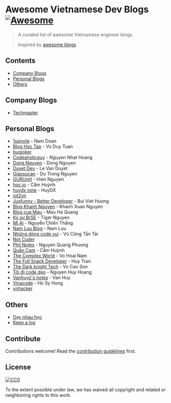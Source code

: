 # Awesome Vietnamese Dev Blogs [![Awesome](https://cdn.rawgit.com/sindresorhus/awesome/d7305f38d29fed78fa85652e3a63e154dd8e8829/media/badge.svg)](https://github.com/sindresorhus/awesome)

> A curated list of awesome Vietnamese engineer blogs.

> Inspired by [awesome blogs](https://github.com/pgilad/awesome-blogs)

## Contents

- [Company Blogs](#company-blogs)
- [Personal Blogs](#personal-blogs)
- [Others](#others)


## Company Blogs

- [Techmaster](https://techmaster.vn/posts)

## Personal Blogs

- [1upnote](https://1upnote.me/) - Nam Doan
- [Blog Hoc Tap](http://bloghoctap.com/) - Vo Duy Tuan
- [bugjoker](https://bugjoker.com/)
- [Codeaholicguy](https://codeaholicguy.com/) - Nguyen Nhat Hoang
- [Dong Nguyen](https://ndaidong.xyz/) - Dong Nguyen
- [Duyet Dev](https://blog.duyet.net/) - Le Van Duyet
- [Giaosucan](http://www.giaosucan.com/) - Do Trong Nguyen
- [GURUnH](https://gurunh.com/) - Hien Nguyen
- [hqc.io](https://hqc.io/) - Cẩm Huỳnh
- [huydx note](http://huydx.com) - HuyDX
- [iot2vn](https://iot2vn.com)
- [Jusfunny - Better Developer](https://jusfunny.wordpress.com/) - Bui Viet Huong
- [Blog Khanh Nguyen](http://khanhxnguyen.com/blog/) - Khanh Xuan Nguyen
- [Blog cua Mau](https://qmau.me/) - Mau Ha Quang
- [Ký sự BrSE](http://kysubrse.com/) - Tiger Nguyen
- [Mì Ai](http://ainoodle.tech) - Nguyễn Chiến Thắng
- [Nam Luu Blog](http://namluu.com/) - Nam Luu
- [Những dòng code vui](https://nhungdongcodevui.com) - Vũ Công Tấn Tài
- [Not Cuder](https://notcuder.com/)
- [Phil Notes](https://phuongnq.me/) - Nguyen Quang Phuong
- [Quần Cam](https://quan-cam.com/) - Cẩm Huỳnh
- [The Complex World](http://vhnam.github.io/) - Vo Hoai Nam
- [The Full Snack Developer](https://thefullsnack.com/) - Huy Tran
- [The Dark knight Tech](https://thedarkknighttech.com/) - Vo Cao Son
- [Tôi đi code dạo](https://toidicodedao.com/) - Nguyen Huy Hoang
- [Vanhuyz's notes](https://vanhuyz.com/) - Van Huy
- [Vinacode](https://vinacode.net/) - Ho Sy Hung
- [vnhacker](https://vnhacker.blogspot.jp/)

## Others

- [Dạy nhau học](https://daynhauhoc.com/)
- [Keep a log](https://kipalog.com/)

## Contribute

Contributions welcome! Read the [contribution guidelines](contributing.md) first.


## License

[![CC0](http://mirrors.creativecommons.org/presskit/buttons/88x31/svg/cc-zero.svg)](http://creativecommons.org/publicdomain/zero/1.0)

To the extent possible under law, we has waived all copyright and
related or neighboring rights to this work.
